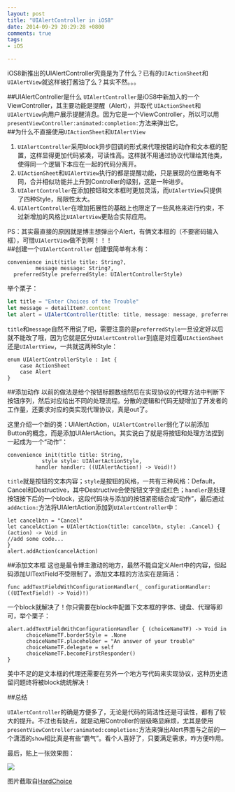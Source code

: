 ```yaml
---
layout: post
title: "UIAlertController in iOS8"
date: 2014-09-29 20:29:28 +0800
comments: true
tags: 
- iOS

---
```

iOS8新推出的UIAlertController究竟是为了什么？已有的`UIActionSheet`和`UIAlertView`就这样被打酱油了么？其实不然。。。  
<!--more-->
##UIAlertController是什么
`UIAlertController`是iOS8中新加入的一个ViewController，其主要功能是提醒（Alert），并取代 `UIActionSheet`和`UIAlertView`向用户展示提醒消息。因为它是一个ViewController，所以可以用`presentViewController:animated:completion:`方法来弹出它。  
##为什么不直接使用`UIActionSheet`和`UIAlertView`
1. `UIAlertController`采用block异步回调的形式来代理按钮的动作和文本框的配置，这样显得更加代码紧凑，可读性高。这样就不用通过协议代理给其他类，使得同一个逻辑下本应在一起的代码分离开。  
2. `UIActionSheet`和`UIAlertView`执行的都是提醒功能，只是展现的位置略有不同，合并相似功能并上升到Controller的级别，这是一种进步。  
3. `UIAlertController`在添加按钮和文本框时更加灵活，而`UIAlertView`只提供了四种Style，局限性太大。  
4. `UIAlertController`在增加拓展性的基础上也限定了一些风格来进行约束，不过新增加的风格比`UIAlertView`更贴合实际应用。  

PS：其实最直接的原因就是博主想弹出个Alert，有俩文本框的（不要密码输入框），可惜`UIAlertView`做不到啊！！！  
##创建一个`UIAlertController`
创建很简单有木有：
```
convenience init(title title: String?,
         message message: String?,
  preferredStyle preferredStyle: UIAlertControllerStyle)
```

举个栗子：

```js
let title = "Enter Choices of the Trouble"
let message = detailItem?.content
let alert = UIAlertController(title: title, message: message, preferredStyle: UIAlertControllerStyle.Alert)
```
`title`和`message`自然不用说了吧，需要注意的是`preferredStyle`一旦设定好以后就不能改了哦，因为它就是区分`UIAlertController`到底是对应着`UIActionSheet`还是`UIAlertView`，一共就这两种Style：  
```
enum UIAlertControllerStyle : Int {
    case ActionSheet
    case Alert
}
```
##添加动作
以前的做法是给个按钮标题数组然后在实现协议的代理方法中判断下按钮序列，然后对应给出不同的处理流程。分散的逻辑和代码无疑增加了开发者的工作量，还要求对应的类实现代理协议，真是out了。  

这里介绍一个新的类：UIAlertAction，`UIAlertController`弱化了以前添加Button的概念，而是添加UIAlertAction。其实说白了就是将按钮和处理方法捏到一起成为一个“动作”：  

```
convenience init(title title: String,
           style style: UIAlertActionStyle,
         handler handler: ((UIAlertAction!) -> Void)!)
```
`title`就是按钮的文本内容；`style`是按钮的风格，一共有三种风格：Default，Cancel和Destructive，其中Destructive会使按钮文字变成红色；`handler`是处理按钮按下后的一个block，这段代码块与添加的按钮紧密结合成“动作”，最后通过`addAction:`方法将UIAlertAction添加到`UIAlertController`中：  

```
let cancelbtn = "Cancel"
let cancelAction = UIAlertAction(title: cancelbtn, style: .Cancel) { (action) -> Void in
//add some code...            
}
alert.addAction(cancelAction)
```
##添加文本框
这也是最令博主激动的地方，最然不能自定义Alert中的内容，但起码添加UITextField不受限制了。添加文本框的方法实在是简洁：  

```
func addTextFieldWithConfigurationHandler(_ configurationHandler: ((UITextField!) -> Void)!)
```
一个block就解决了！你只需要在block中配置下文本框的字体、键盘、代理等即可，举个栗子：  

```
alert.addTextFieldWithConfigurationHandler { (choiceNameTF) -> Void in
	  choiceNameTF.borderStyle = .None
	  choiceNameTF.placeholder = "An answer of your trouble"
	  choiceNameTF.delegate = self
	  choiceNameTF.becomeFirstResponder()
}
```
美中不足的是文本框的代理还需要在另外一个地方写代码来实现协议，这种历史遗留问题终将被block统统解决！  

##总结

`UIAlertController`的确是方便多了，无论是代码的简洁性还是可读性，都有了较大的提升。不过也有缺点，就是动用Controller的层级略显麻烦，尤其是使用`presentViewController:animated:completion:`方法来弹出Alert界面与之前的一个潇洒的`show`相比真是有些“霸气”。看个人喜好了，只要满足需求，咋方便咋用。  

最后，贴上一张效果图：  

![](http://yulingtianxia.qiniudn.com/IMG_0906.PNG)  

图片截取自[HardChoice](https://itunes.apple.com/cn/app/hardchoice/id923977271?mt=8)  
